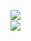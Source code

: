 <img align="left" src="https://github-readme-stats.vercel.app/api?username=hemulgm&theme=github_dark&show_icons=true&hide_title=true&hide_border=true"><br>
<img align="left" src="https://github-readme-stats.vercel.app/api/top-langs/?username=HemulGM&langs_count=6&layout=compact&theme=github_dark&hide_title=true&hide_border=true">

<!--
**HemulGM/HemulGM** is a ✨ _special_ ✨ repository because its `README.md` (this file) appears on your GitHub profile.

Here are some ideas to get you started:

- 🔭 I’m currently working on VK API wrapper
- 🌱 I’m currently learning ...
- 👯 I’m looking to collaborate on ...
- 🤔 I’m looking for help with ...
- 💬 Ask me about ...
- 📫 How to reach me: ...
- 😄 Pronouns: ...
- ⚡ Fun fact: ...
-->
